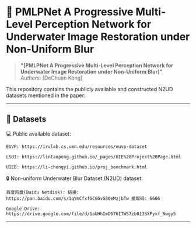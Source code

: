 # 🔬 PMLPNet A Progressive Multi-Level Perception Network for Underwater Image Restoration under Non-Uniform Blur

> **"[PMLPNet A Progressive Multi-Level Perception Network for Underwater Image Restoration under Non-Uniform Blur]"**  
> *Authors*: [DeChuan Kong]

This repository contains the publicly available and constructed N2UD datasets mentioned in the paper:

---

## 📁  Datasets
💻 Public available dataset:

    EUVP: https://irvlab.cs.umn.edu/resources/euvp-dataset
    
    LSUI: https://lintaopeng.github.io/_pages/UIE%20Project%20Page.html

    UIEB: https://li-chongyi.github.io/proj_benchmark.html

🔒 Non-uniform Underwater Blur Dataset (N2UD) dataset:

    百度网盘(Baidu Netdisk): 链接: https://pan.baidu.com/s/1qYmCfxfGCGGvG80eMzjbTw 提取码: 6666

    Google Drive: https://drive.google.com/file/d/1aUHhImD676ITWS7zb013SXPyxf_Nwgy5

---
